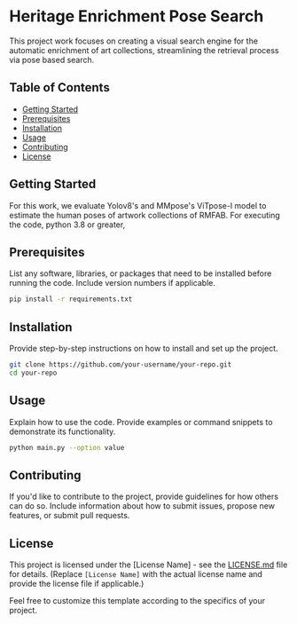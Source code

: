 # Heritage Enrichment Pose Search

This project work focuses on creating a visual search engine for the automatic enrichment of art collections, streamlining the retrieval process via pose based search.

## Table of Contents
- [Getting Started](#getting-started)
- [Prerequisites](#prerequisites)
- [Installation](#installation)
- [Usage](#usage)
- [Contributing](#contributing)
- [License](#license)

## Getting Started

For this work, we evaluate Yolov8's and MMpose's ViTpose-l model to estimate the human poses of artwork collections of RMFAB. For executing the code, python 3.8 or greater, 

## Prerequisites

List any software, libraries, or packages that need to be installed before running the code. Include version numbers if applicable.

```bash
pip install -r requirements.txt
```

## Installation

Provide step-by-step instructions on how to install and set up the project.

```bash
git clone https://github.com/your-username/your-repo.git
cd your-repo
```

## Usage

Explain how to use the code. Provide examples or command snippets to demonstrate its functionality.

```bash
python main.py --option value
```

## Contributing

If you'd like to contribute to the project, provide guidelines for how others can do so. Include information about how to submit issues, propose new features, or submit pull requests.

## License

This project is licensed under the [License Name] - see the [LICENSE.md](LICENSE.md) file for details. (Replace `[License Name]` with the actual license name and provide the license file if applicable.)

Feel free to customize this template according to the specifics of your project.
